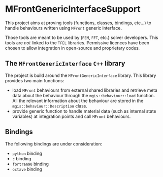 # MFrontGenericInterfaceSupport

This project aims at proving tools (functions, classes, bindings,
etc...) to handle behaviours written using `MFront` generic interface.

Those tools are meant to be used by (`FEM`, `FFT`, etc.) solver
developers. This tools are *not* linked to the `TFEL` libraries.
Permissive licences have been chosen to allow integration in open-source
and proprietary codes.

## The `MFrontGenericInterface` `C++` library

The project is build around the `MFrontGenericInterface` library. This
library provides two main functions:

- load `MFront` behaviours from external shared libraries and retrieve
  meta data about the behaviour through the `mgis::behaviour::load`
  function. All the relevant information about the behaviour are stored
  in the `mgis::behaviour::Description` class.
- provide generic function to handle material data (such as internal
  state variables) at integration points and call `MFront` behaviours.

## Bindings

The following bindings are under consideration:

- `python` binding
- `c` binding
- `fortran90` binding
- `octave` binding